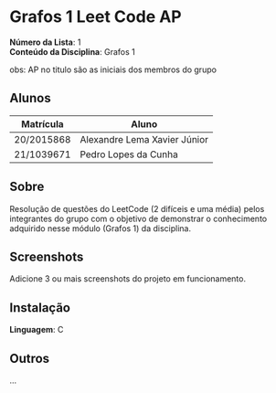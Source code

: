 
# Grafos 1 Leet Code AP

**Número da Lista**: 1<br>
**Conteúdo da Disciplina**: Grafos 1 <br>

obs: AP no titulo são as iniciais dos membros do grupo

## Alunos
|Matrícula | Aluno |
| -- | -- |
| 20/2015868  |  Alexandre Lema Xavier Júnior |
| 21/1039671  |  Pedro Lopes da Cunha |

## Sobre 
Resolução de questões do LeetCode (2 difíceis e uma média) pelos integrantes do grupo com o objetivo de demonstrar o conhecimento adquirido nesse módulo (Grafos 1) da disciplina.

## Screenshots
Adicione 3 ou mais screenshots do projeto em funcionamento.

## Instalação 
**Linguagem**: C<br>


## Outros 
...




